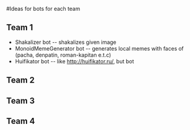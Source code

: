 #Ideas for bots for each team

## Team 1

- Shakalizer bot -- shakalizes given image
- MonoidMemeGenerator bot -- generates local memes with faces of (pacha, denpatin, roman-kapitan e.t.c)
- Huifikator bot -- like http://huifikator.ru/, but bot

## Team 2

## Team 3

## Team 4
